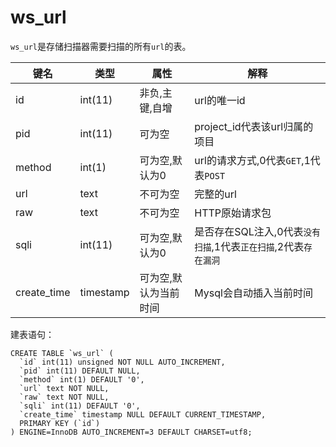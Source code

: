# ws_url

`ws_url`是存储扫描器需要扫描的所有`url`的表。

 键名  | 类型        | 属性          | 解释
------|-------------|--------------|----
id    | int(11)     | 非负,主键,自增 | url的唯一id
pid   | int(11)     | 可为空        | project_id代表该url归属的项目
method| int(1)		| 可为空,默认为0 | url的请求方式,0代表`GET`,1代表`POST`
url	  | text 		| 不可为空		| 完整的url
raw   | text        | 不可为空		| HTTP原始请求包
sqli  | int(11)		| 可为空,默认为0 | 是否存在SQL注入,0代表`没有扫描`,1代表`正在扫描`,2代表`存在漏洞`
create_time | timestamp | 可为空,默认为当前时间 | Mysql会自动插入当前时间

建表语句：

```
CREATE TABLE `ws_url` (
  `id` int(11) unsigned NOT NULL AUTO_INCREMENT,
  `pid` int(11) DEFAULT NULL,
  `method` int(1) DEFAULT '0',
  `url` text NOT NULL,
  `raw` text NOT NULL,
  `sqli` int(11) DEFAULT '0',
  `create_time` timestamp NULL DEFAULT CURRENT_TIMESTAMP,
  PRIMARY KEY (`id`)
) ENGINE=InnoDB AUTO_INCREMENT=3 DEFAULT CHARSET=utf8;
```
